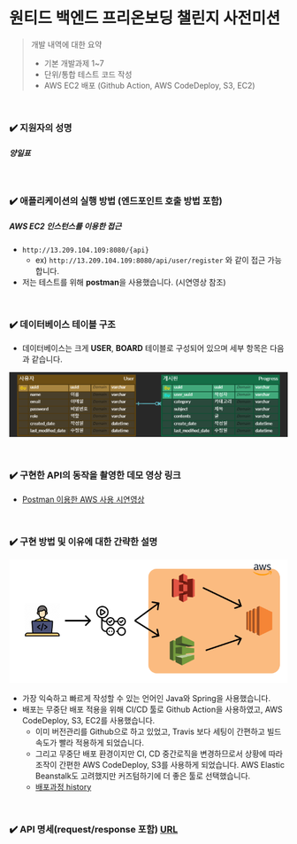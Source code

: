 # 원티드 백엔드 프리온보딩 챌린지 사전미션
> 개발 내역에 대한 요약  
> + 기본 개발과제 1~7  
> + 단위/통합 테스트 코드 작성  
> + AWS EC2 배포 (Github Action, AWS CodeDeploy, S3, EC2)

<br>

### ✔️️️ 지원자의 성명
##### 양일표

<br>

### ✔️️️ 애플리케이션의 실행 방법 (엔드포인트 호출 방법 포함)
##### AWS EC2 인스턴스를 이용한 접근
+ ```http://13.209.104.109:8080/{api}```
  + ex) ```http://13.209.104.109:8080/api/user/register``` 와 같이 접근 가능합니다.
+ 저는 테스트를 위해 **postman**을 사용했습니다. (시연영상 참조)

<br>

### ✔️️ 데이터베이스 테이블 구조
+ 데이터베이스는 크게 **USER**, **BOARD** 테이블로 구성되어 있으며 세부 항목은 다음과 같습니다.

![erd.png](readme_img/erd.png)

<br>

### ✔️ 구현한 API의 동작을 촬영한 데모 영상 링크
+ [Postman 이용한 AWS 사용 시연영상](https://youtu.be/NPi2DFE2PtI)

<br>

### ✔️️ 구현 방법 및 이유에 대한 간략한 설명

![Group 50.png](readme_img/Group%2050.png)

+ 가장 익숙하고 빠르게 작성할 수 있는 언어인 Java와 Spring을 사용했습니다.
+ 배포는 무중단 배포 적용을 위해 CI/CD 툴로 Github Action을 사용하였고, AWS CodeDeploy, S3, EC2를 사용했습니다.
  + 이미 버전관리를 Github으로 하고 있었고, Travis 보다 세팅이 간편하고 빌드 속도가 빨라 적용하게 되었습니다.
  + 그리고 무중단 배포 환경이지만 CI, CD 중간로직을 변경하므로서 상황에 따라 조작이 간편한 AWS CodeDeploy, S3를 사용하게 되었습니다. AWS Elastic Beanstalk도 고려했지만 커즈텀하기에 더 좋은 툴로 선택했습니다.
  + [배포과정 history]()
  
<br>

### ✔️️ API 명세(request/response 포함) [URL](https://ilpyo.notion.site/API-d989a5067e384350ae50c3022a503eec?pvs=4)
